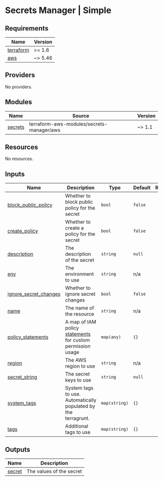 # Secrets Manager | Simple

<!-- BEGINNING OF PRE-COMMIT-TERRAFORM DOCS HOOK -->
## Requirements

| Name | Version |
|------|---------|
| <a name="requirement_terraform"></a> [terraform](#requirement\_terraform) | >= 1.6 |
| <a name="requirement_aws"></a> [aws](#requirement\_aws) | ~> 5.46 |

## Providers

No providers.

## Modules

| Name | Source | Version |
|------|--------|---------|
| <a name="module_secrets"></a> [secrets](#module\_secrets) | terraform-aws-modules/secrets-manager/aws | ~> 1.1 |

## Resources

No resources.

## Inputs

| Name | Description | Type | Default | Required |
|------|-------------|------|---------|:--------:|
| <a name="input_block_public_policy"></a> [block\_public\_policy](#input\_block\_public\_policy) | Whether to block public policy for the secret | `bool` | `false` | no |
| <a name="input_create_policy"></a> [create\_policy](#input\_create\_policy) | Whether to create a policy for the secret | `bool` | `false` | no |
| <a name="input_description"></a> [description](#input\_description) | The description of the secret | `string` | `null` | no |
| <a name="input_env"></a> [env](#input\_env) | The environment to use | `string` | n/a | yes |
| <a name="input_ignore_secret_changes"></a> [ignore\_secret\_changes](#input\_ignore\_secret\_changes) | Whether to ignore secret changes | `bool` | `false` | no |
| <a name="input_name"></a> [name](#input\_name) | The name of the resource | `string` | n/a | yes |
| <a name="input_policy_statements"></a> [policy\_statements](#input\_policy\_statements) | A map of IAM policy [statements](https://registry.terraform.io/providers/hashicorp/aws/latest/docs/data-sources/iam_policy_document#statement) for custom permission usage | `map(any)` | `{}` | no |
| <a name="input_region"></a> [region](#input\_region) | The AWS region to use | `string` | n/a | yes |
| <a name="input_secret_string"></a> [secret\_string](#input\_secret\_string) | The secret keys to use | `string` | `null` | no |
| <a name="input_system_tags"></a> [system\_tags](#input\_system\_tags) | System tags to use. Automatically populated by the terragrunt. | `map(string)` | `{}` | no |
| <a name="input_tags"></a> [tags](#input\_tags) | Additional tags to use | `map(string)` | `{}` | no |

## Outputs

| Name | Description |
|------|-------------|
| <a name="output_secret"></a> [secret](#output\_secret) | The values of the secret |
<!-- END OF PRE-COMMIT-TERRAFORM DOCS HOOK -->
